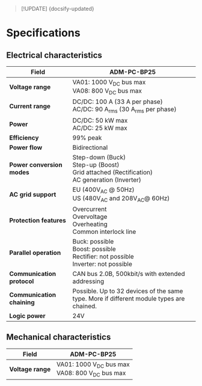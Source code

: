 > [!UPDATE] {docsify-updated}

# Specifications


## Electrical characteristics

<div class="compact-table">

|Field|ADM-PC-BP25|
|-----|-----------|
|**Voltage range**|VA01: 1000 V<sub>DC</sub> bus max <br /> VA08: 800 V<sub>DC</sub> bus max |
|**Current range**|DC/DC: 100 A (33 A per phase)  <br /> AC/DC: 90 A<sub>rms</sub> (30 A<sub>rms</sub> per phase)|
|**Power**|DC/DC: 50 kW max  <br /> AC/DC: 25 kW max|
|**Efficiency**|99% peak|
|**Power flow**|Bidirectional|
|**Power conversion modes**|Step-down (Buck)<br />Step-up (Boost)<br />Grid attached (Rectification) <br /> AC generation (Inverter) <br />|
|**AC grid support**|EU (400V<sub>AC</sub> @ 50Hz) <br /> US (480V<sub>AC</sub> and 208V<sub>AC</sub>@ 60Hz)|
|**Protection features**|Overcurrent<br />Overvoltage<br />Overheating <br /> Common interlock line|
|**Parallel operation**|Buck: possible<br />Boost: possible<br />Rectifier: not possible<br />Inverter: not possible|
|**Communication protocol**|CAN bus 2.0B, 500kbit/s with extended addressing|
|**Communication chaining**|Possible. Up to 32 devices of the same type. More if different module types are chained.|
|**Logic power**| 24V |


</div>

## Mechanical characteristics

<div class="compact-table">

|Field|ADM-PC-BP25|
|-----|-----------|
|**Voltage range**|VA01: 1000 V<sub>DC</sub> bus max <br /> VA08: 800 V<sub>DC</sub> bus max |

</div>